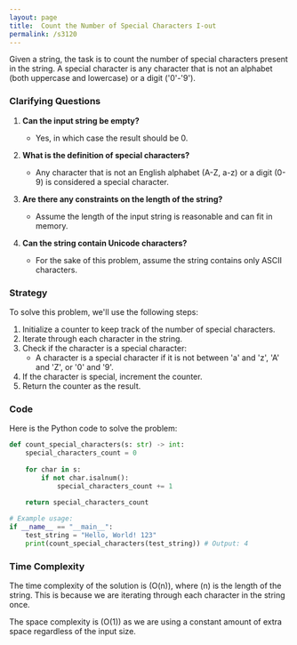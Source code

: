 ```yaml
---
layout: page
title:  Count the Number of Special Characters I-out
permalink: /s3120
---
```


Given a string, the task is to count the number of special characters present in the string. A special character is any character that is not an alphabet (both uppercase and lowercase) or a digit ('0'-'9').

### Clarifying Questions

1. **Can the input string be empty?**
   - Yes, in which case the result should be 0.

2. **What is the definition of special characters?**
   - Any character that is not an English alphabet (A-Z, a-z) or a digit (0-9) is considered a special character.

3. **Are there any constraints on the length of the string?**
   - Assume the length of the input string is reasonable and can fit in memory.

4. **Can the string contain Unicode characters?**
   - For the sake of this problem, assume the string contains only ASCII characters.

### Strategy

To solve this problem, we'll use the following steps:
1. Initialize a counter to keep track of the number of special characters.
2. Iterate through each character in the string.
3. Check if the character is a special character:
   - A character is a special character if it is not between 'a' and 'z', 'A' and 'Z', or '0' and '9'.
4. If the character is special, increment the counter.
5. Return the counter as the result.

### Code

Here is the Python code to solve the problem:

```python
def count_special_characters(s: str) -> int:
    special_characters_count = 0
    
    for char in s:
        if not char.isalnum():
            special_characters_count += 1
    
    return special_characters_count

# Example usage:
if __name__ == "__main__":
    test_string = "Hello, World! 123"
    print(count_special_characters(test_string)) # Output: 4
```

### Time Complexity

The time complexity of the solution is \(O(n)\), where \(n\) is the length of the string. This is because we are iterating through each character in the string once.

The space complexity is \(O(1)\) as we are using a constant amount of extra space regardless of the input size.